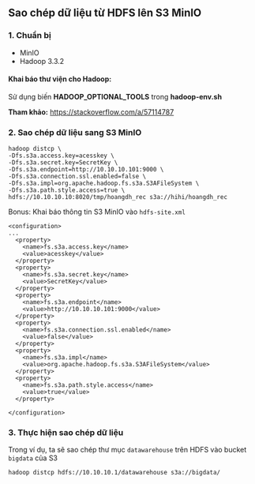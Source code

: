 ## Sao chép dữ liệu từ HDFS lên S3 MinIO

### 1. Chuẩn bị
- MinIO
- Hadoop 3.3.2

#### Khai báo thư viện cho Hadoop:

Sử dụng biến **HADOOP_OPTIONAL_TOOLS** trong **hadoop-env.sh**

**Tham khảo:** https://stackoverflow.com/a/57114787

### 2. Sao chép dữ liệu sang S3 MinIO

```
hadoop distcp \
-Dfs.s3a.access.key=acesskey \
-Dfs.s3a.secret.key=SecretKey \
-Dfs.s3a.endpoint=http://10.10.10.101:9000 \
-Dfs.s3a.connection.ssl.enabled=false \
-Dfs.s3a.impl=org.apache.hadoop.fs.s3a.S3AFileSystem \
-Dfs.s3a.path.style.access=true \
hdfs://10.10.10.10:8020/tmp/hoangdh_rec s3a://hihi/hoangdh_rec
```

Bonus: Khai báo thông tin S3 MinIO vào `hdfs-site.xml`

```
<configuration>
...
  <property>
    <name>fs.s3a.access.key</name>
    <value>acesskey</value>
  </property>
  <property>
    <name>fs.s3a.secret.key</name>
    <value>SecretKey</value>
  </property>
  <property>
    <name>fs.s3a.endpoint</name>
    <value>http://10.10.10.101:9000</value>
  </property>
  <property>
    <name>fs.s3a.connection.ssl.enabled</name>
    <value>false</value>
  </property>
  <property>
    <name>fs.s3a.impl</name>
    <value>org.apache.hadoop.fs.s3a.S3AFileSystem</value>
  </property>
  <property>
    <name>fs.s3a.path.style.access</name>
    <value>true</value>
  </property>

</configuration>
```

### 3. Thực hiện sao chép dữ liệu

Trong ví dụ, ta sẽ sao chép thư mục `datawarehouse` trên HDFS vào bucket `bigdata` của S3

```
hadoop distcp hdfs://10.10.10.1/datawarehouse s3a://bigdata/
```
